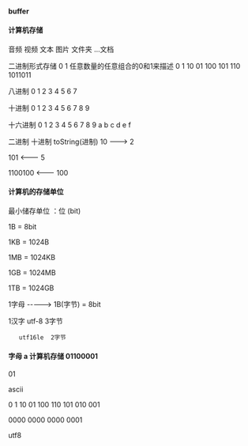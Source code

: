 #### buffer


#### 计算机存储

音频  视频 文本  图片 文件夹 ...文档 

二进制形式存储  0 1   任意数量的任意组合的0和1来描述  0 1 10 01 100 101 110  1011011

八进制 0 1 2 3 4 5 6 7 

十进制 0 1 2 3 4 5 6 7 8 9

十六进制 0 1 2 3 4 5 6 7 8 9 a b c d e f

二进制    十进制   toString(进制)
10   --->  2

101  <---  5  

1100100 <--- 100

#### 计算机的存储单位 

最小储存单位 ：位 (bit)

1B = 8bit

1KB = 1024B

1MB = 1024KB

1GB = 1024MB

1TB = 1024GB

1字母  -----> 1B(字节) = 8bit

1汉字  utf-8    3字节

       utf16le  2字节

#### 字母 a 计算机存储   01100001

01

ascii 

0 1 10 01 100 110 101 010 001

0000 0000 0000 0001  

utf8





